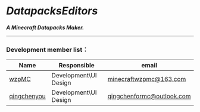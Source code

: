 # ***DatapacksEditors***
***A Minecraft Datapacks Maker.***
***
### Development member list：
| Name                                               | Responsible           | email                     |
|----------------------------------------------------|-----------------------|---------------------------|
| [wzpMC](https://github.com/Wzp-2008)               | Development\UI Design | minecraftwzpmc@163.com    |
| [qingchenyou](https://github.com/qingchenyouforcc) | Development\UI Design | qingchenformc@outlook.com |
